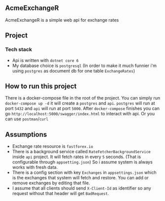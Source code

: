 ## AcmeExchangeR

AcmeExchangeR is a simple web api for exchange rates

## Project
### Tech stack
- Api is written with `dotnet core 6`
- My database choice is `postgresql` (In order to make it much funnier i'm using `postgres` as document db for one table `ExchangeRates`)

## How to run this project
There is a docker-compose file in the root of the project. You can simply run `docker-compose up -d`
it will create a `postgres` and `api`. `postgres` will run at port `5432` and `api` will run at port `5000`.
After `docker-compose` finishes you can go `http://localhost:5000/swagger/index.html` to interact with api. Or you can use `postman`/`curl`


## Assumptions
- Exchange rate resource is `fastforex.io`
- There is a background service called `RateFetcherBackgroundService` inside `api` project. It will fetch rates in every `5` seconds. (That is configurable through `appsetting.json`) So i assume system is always works with fresh data. 
- There is a config section with key `Exchanges` in `appsettings.json` which is the exchanges that system will fetch and restore. You can add or remove exchanges by editing that file.
- I assume that all clients should send `X-Client-Id` as identifier so any request without that header will get `BadRequest`.